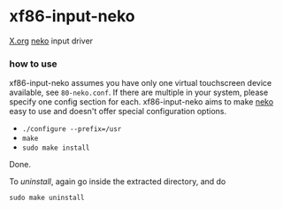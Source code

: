 # xf86-input-neko
[X.org](https://x.org/) [neko](http://m1k1o/neko) input driver

### how to use
xf86-input-neko assumes you have only one virtual touchscreen device available, see
`80-neko.conf`. If there are multiple in your system, please specify one config
section for each.
xf86-input-neko aims to make [neko](http://m1k1o/neko) easy to use and doesn't
offer special configuration options.

* `./configure --prefix=/usr`
* `make`
* `sudo make install`

Done.

To _uninstall_, again go inside the extracted directory, and do

    sudo make uninstall
